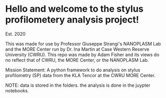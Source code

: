 # Hello and welcome to the stylus profilometery analysis project!

Est. 2020

This was made for use by Professor Giuseppe Strangi's NANOPLASM Lab and the MORE Center run by Dr. Ina Martin at Case Western Reserve University (CWRU). This repo was made by Adam Fisher and its views do no reflect that of CWRU, the MORE Center, or the NANOPLASM Lab.

Mission Statement: A python framework to do analysis on stylus profilometry (SP) data from the KLA Tencor at the CWRU MORE Center.

NOTE: data is stored in the folders. the analysis is done in the juypter notebooks. 